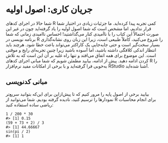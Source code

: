 # جریان کاری: اصول اولیه

شما حالا در اجرای کدهای R کمی تجربه پیدا کرده‌اید. ما جزئیات زیادی در اختیار شما قرار ندادیم، اما مشخص است که شما اصول اولیه را یاد گرفته‌اید چون در غیر این صورت احتمالاً این کتاب را با نااَمیدی کنار می‌گذاشتید!
احساس ناامیدی زمانی که شما برنامه نویسی در R را شروع می‌کنید، کاملاً طبیعی است، زیرا این زبان روی نشانه‌گذاری بسیار سخت‌گیر است و حتی جابه‌جایی یک کاراکتر می‌تواند باعث خطا شود.
هرچند باید انتظار اندکی کلافگی داشته باشید، اما آسوده باشید زیرا چنین تجربه‌ای رایج و موقتی است. این موضوع برای همه اتفاق می‌افتد و تنها راه غلبه بر آن این است که به تلاش کردن ادامه دهید.
پیش از ادامه، بیایید مطمئن شویم که شما مبانی اجرای کدهای R را به‌خوبی فرا گرفته‌اید و با برخی از امکانات مفید نرم‌افزار RStudio آشنا شده‌اید.

## مبانی کدنویسی

بیایید برخی از اصول پایه را مرور کنیم که تا پیش‌ازاین برای این‌که بتوانید سریع‌تر نمودارها را ترسیم کنید، نادیده گرفته‌ بودیم. شما می‌توانید از R برای انجام محاسبات ریاضی ساده استفاده کنید:
```{r}
1 / 200 * 30
#> [1] 0.15
(59 + 73 + 2) / 3
#> [1] 44.66667
sin(pi / 2)
#> [1] 1
```
